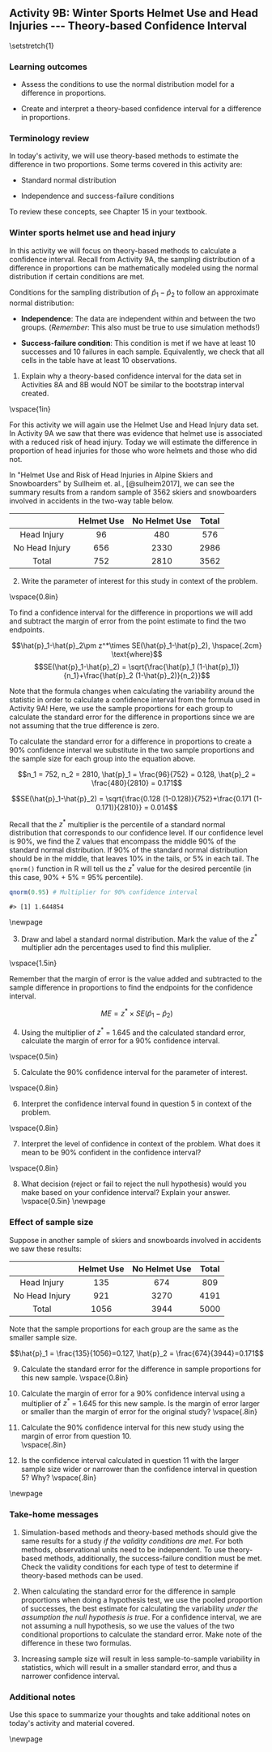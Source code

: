 ## Activity 9B:  Winter Sports Helmet Use and Head Injuries --- Theory-based Confidence Interval

\setstretch{1}

### Learning outcomes

* Assess the conditions to use the normal distribution model for a difference in proportions.

* Create and interpret a theory-based confidence interval for a difference in proportions.

### Terminology review
In today's activity, we will use theory-based methods to estimate the difference in two proportions. Some terms covered in this activity are:

* Standard normal distribution

* Independence and success-failure conditions

To review these concepts, see Chapter 15 in your textbook.

### Winter sports helmet use and head injury 

In this activity we will focus on theory-based methods to calculate a confidence interval.  Recall from Activity 9A, the sampling distribution of a difference in proportions can be mathematically modeled using the normal distribution if certain conditions are met.

Conditions for the sampling distribution of $\hat{p}_1-\hat{p}_2$ to follow an approximate normal distribution:

* **Independence**: The data are independent within and between the two groups. (*Remember*: This also must be true to use simulation methods!)

* **Success-failure condition**: This condition is met if we have at least 10 successes and 10 failures in each sample. Equivalently, we check that all cells in the table have at least 10 observations.

1.  Explain why a theory-based confidence interval for the data set in Activities 8A and 8B would NOT be similar to the bootstrap interval created.

\vspace{1in}

For this activity we will again use the Helmet Use and Head Injury data set. In Activity 9A we saw that there was evidence that helmet use is associated with a reduced risk of head injury.  Today we will estimate the difference in proportion of head injuries for those who wore helmets and those who did not.

In "Helmet Use and Risk of Head Injuries in Alpine Skiers and Snowboarders" by Sullheim et. al., [@sulheim2017], we can see the summary results from a random sample of 3562 skiers and snowboarders involved in accidents in the two-way table below. 

|                | Helmet Use | No Helmet Use | Total |
|:--------------:|:----------:|:-------------:|:-----:|
| Head Injury    |     96     |      480      |  576  |
| No Head Injury |     656    |      2330     |  2986 |
| Total          |     752    |      2810     |  3562 |

2. Write the parameter of interest for this study in context of the problem.

\vspace{0.8in}

To find a confidence interval for the difference in proportions we will add and subtract the margin of error from the point estimate to find the two endpoints.

 $$\hat{p}_1-\hat{p}_2\pm z^*\times SE(\hat{p}_1-\hat{p}_2), \hspace{.2cm} \text{where}$$
 $$SE(\hat{p}_1-\hat{p}_2) = \sqrt{\frac{\hat{p}_1 (1-\hat{p}_1)}{n_1}+\frac{\hat{p}_2 (1-\hat{p}_2)}{n_2}}$$
 
Note that the formula changes when calculating the variability around the statistic in order to calculate a confidence interval from the formula used in Activity 9A!  Here, we use the sample proportions for each group to calculate the standard error for the difference in proportions since we are not assuming that the true difference is zero.

To calculate the standard error for a difference in proportions to create a 90\% confidence interval we substitute in the two sample proportions and the sample size for each group into the equation above.

$$n_1 = 752, n_2 = 2810, \hat{p}_1 = \frac{96}{752} = 0.128, \hat{p}_2 = \frac{480}{2810} = 0.171$$
 
 $$SE(\hat{p}_1-\hat{p}_2) = \sqrt{\frac{0.128 (1-0.128)}{752}+\frac{0.171 (1-0.171)}{2810}} = 0.014$$

Recall that the $z^*$ multiplier is the percentile of a standard normal distribution that corresponds to our confidence level. If our confidence level is 90\%, we find the Z values that encompass the middle 90\% of the standard normal distribution. If 90\% of the standard normal distribution should be in the middle, that leaves 10\% in the tails, or 5\% in each tail.  The `qnorm()` function in R will tell us the $z^*$ value for the desired percentile (in this case, 90\% + 5\% = 95\% percentile). 


```r
qnorm(0.95) # Multiplier for 90% confidence interval
```

```
#> [1] 1.644854
```

\newpage

3. Draw and label a standard normal distribution. Mark the value of the $z^*$ multiplier adn the percentages used to find this muliplier.  

\vspace{1.5in}


Remember that the margin of error is the value added and subtracted to the sample difference in proportions to find the endpoints for the confidence interval.

$$ME = z^*\times SE(\hat{p}_1 - \hat{p}_2)$$

4. Using the multiplier of $z^*$ = 1.645 and the calculated standard error, calculate the margin of error for a 90\% confidence interval.

\vspace{0.5in}

5. Calculate the 90\% confidence interval for the parameter of interest. 

\vspace{0.8in}

6. Interpret the confidence interval found in question 5 in context of the problem.

\vspace{0.8in}

7.  Interpret the level of confidence in context of the problem.  What does it mean to be 90% confident in the confidence interval?

\vspace{0.8in}

8.  What decision (reject or fail to reject the null hypothesis) would you make based on your confidence interval?  Explain your answer.
\vspace{0.5in}
\newpage

### Effect of sample size 

Suppose in another sample of skiers and snowboards involved in accidents we saw these results:

|                | Helmet Use | No Helmet Use | Total |
|:--------------:|:----------:|:-------------:|:-----:|
| Head Injury    |     135    |      674      |  809  |
| No Head Injury |     921    |      3270     |  4191 |
| Total          |     1056   |      3944     |  5000 |

Note that the sample proportions for each group are the same as the smaller sample size.

$$\hat{p}_1 = \frac{135}{1056}=0.127, \hat{p}_2 = \frac{674}{3944}=0.171$$

9. Calculate the standard error for the difference in sample proportions for this new sample.
\vspace{0.8in}


10. Calculate the margin of error for a 90\% confidence interval using a multiplier of $z^*$ = 1.645 for this new sample.  Is the margin of error larger or smaller than the margin of error for the original study?
\vspace{.8in}

11.  Calculate the 90\% confidence interval for this new study using the margin of error from question 10.  
\vspace{.8in}

12.  Is the confidence interval calculated in question 11 with the larger sample size wider or narrower than the confidence interval in question 5? Why?
\vspace{.8in}

\newpage

### Take-home messages

1. Simulation-based methods and theory-based methods should give the same results for a study *if the validity conditions are met*.  For both methods, observational units need to be independent. To use theory-based methods, additionally, the success-failure condition must be met. Check the validity conditions for each type of test to determine if theory-based methods can be used.

2. When calculating the standard error for the difference in sample proportions when doing a hypothesis test, we use the pooled proportion of successes, the best estimate for calculating the variability *under the assumption the null hypothesis is true*.  For a confidence interval, we are not assuming a null hypothesis, so we use the values of the two conditional proportions to calculate the standard error.  Make note of the difference in these two formulas. 

3.  Increasing sample size will result in less sample-to-sample variability in statistics, which will result in a smaller standard error, and thus a narrower confidence interval.  

### Additional notes

Use this space to summarize your thoughts and take additional notes on today's activity and material covered.

\newpage
